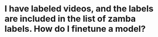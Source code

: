 # I have labeled videos, and the labels are included in the list of zamba labels. How do I finetune a model?

<!-- TODO: add link to lists of current labels><!-->

<!-- TODO><!-->